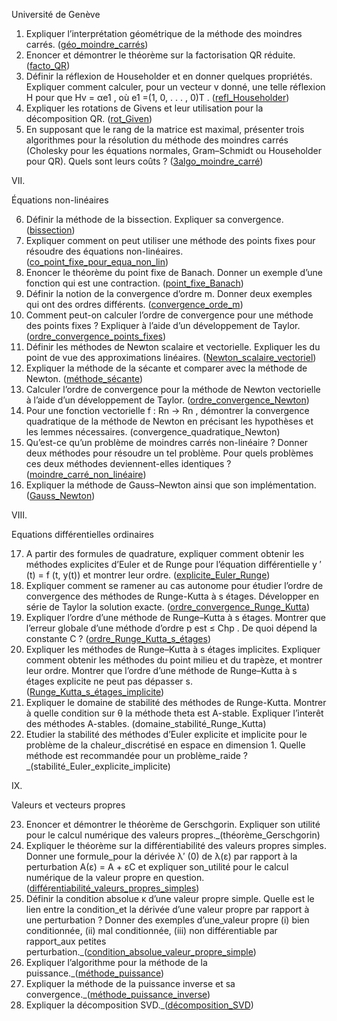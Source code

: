 Université de Genève

1. Expliquer l’interprétation géométrique de la méthode des moindres carrés. ([géo_moindre_carrés](géo_moindre_carrés))
2. Enoncer et démontrer le théorème sur la factorisation QR réduite. ([facto_QR](facto_QR))
3. Définir la réflexion de Householder et en donner quelques propriétés. Expliquer comment calculer, pour un vecteur v donné, une telle réflexion H pour que Hv = αe1 , où e1 =(1, 0, . . . , 0)T . ([refl_Householder](refl_Householder))
4. Expliquer les rotations de Givens et leur utilisation pour la décomposition QR. ([rot_Given](rot_Given))
5. En supposant que le rang de la matrice est maximal, présenter trois algorithmes pour la résolution du méthode des moindres carrés (Cholesky pour les équations normales, Gram–Schmidt ou Householder pour QR). Quels sont leurs coûts ? ([3algo_moindre_carré](3algo_moindre_carré))

VII.

Équations non-linéaires

6. Définir la méthode de la bissection. Expliquer sa convergence. ([bissection](bissection))
7. Expliquer comment on peut utiliser une méthode des points fixes pour résoudre des équations non-linéaires. ([co_point_fixe_pour_equa_non_lin](co_point_fixe_pour_equa_non_lin))
8. Enoncer le théorème du point fixe de Banach. Donner un exemple d’une fonction qui est une contraction. ([point_fixe_Banach](point_fixe_Banach))
9. Définir la notion de la convergence d’ordre m. Donner deux exemples qui ont des ordres différents. ([convergence_orde_m](convergence_orde_m))
10. Comment peut-on calculer l’ordre de convergence pour une méthode des points fixes ? Expliquer à l’aide d’un développement de Taylor. ([ordre_convergence_points_fixes](ordre_convergence_points_fixes))
11. Définir les méthodes de Newton scalaire et vectorielle. Expliquer les du point de vue des approximations linéaires. ([Newton_scalaire_vectoriel](Newton_scalaire_vectoriel))
12. Expliquer la méthode de la sécante et comparer avec la méthode de Newton. ([méthode_sécante](méthode_sécante))
13. Calculer l’ordre de convergence pour la méthode de Newton vectorielle à l’aide d’un développement de Taylor. ([ordre_convergence_Newton](ordre_convergence_Newton))
14. Pour une fonction vectorielle f : Rn → Rn , démontrer la convergence quadratique de la méthode de Newton en précisant les hypothèses et les lemmes nécessaires. (convergence_quadratique_Newton)
15. Qu’est-ce qu’un problème de moindres carrés non-linéaire ? Donner deux méthodes pour résoudre un tel problème. Pour quels problèmes ces deux méthodes deviennent-elles identiques ? ([moindre_carré_non_linéaire](moindre_carré_non_linéaire))
16. Expliquer la méthode de Gauss–Newton ainsi que son implémentation. ([Gauss_Newton](Gauss_Newton))

VIII.

Equations différentielles ordinaires

17. A partir des formules de quadrature, expliquer comment obtenir les méthodes explicites d’Euler et de Runge pour l’équation différentielle y ′ (t) = f (t, y(t)) et montrer leur ordre. ([explicite_Euler_Runge](explicite_Euler_Runge))
18. Expliquer comment se ramener au cas autonome pour étudier l’ordre de convergence des méthodes de Runge-Kutta à s étages. Développer en série de Taylor la solution exacte. ([ordre_convergence_Runge_Kutta](ordre_convergence_Runge_Kutta))
19. Expliquer l’ordre d’une méthode de Runge–Kutta à s étages. Montrer que l’erreur globale d’une méthode d’ordre p est ≤ Chp . De quoi dépend la constante C ? ([ordre_Runge_Kutta_s_étages](ordre_Runge_Kutta_s_étages))
20. Expliquer les méthodes de Runge–Kutta à s étages implicites. Expliquer comment obtenir les méthodes du point milieu et du trapèze, et montrer leur ordre. Montrer que l’ordre d’une méthode de Runge–Kutta à s étages explicite ne peut pas dépasser s. ([Runge_Kutta_s_étages_implicite](Runge_Kutta_s_étages_implicite))
21. Expliquer le domaine de stabilité des méthodes de Runge-Kutta. Montrer à quelle condition sur θ la méthode theta est A-stable. Expliquer l’interêt des méthodes A-stables. (domaine_stabilité_Runge_Kutta)
22. Etudier la stabilité des méthodes d’Euler explicite et implicite pour le problème de la chaleur_discrétisé en espace en dimension 1. Quelle méthode est recommandée pour un problème_raide ?_(stabilité_Euler_explicite_implicite)

IX.

Valeurs et vecteurs propres

23. Enoncer et démontrer le théorème de Gerschgorin. Expliquer son utilité pour le calcul numérique des valeurs propres._(théorème_Gerschgorin)
24. Expliquer le théorème sur la différentiabilité des valeurs propres simples. Donner une formule_pour la dérivée λ′ (0) de λ(ε) par rapport à la perturbation A(ε) = A + εC et expliquer son_utilité pour le calcul numérique de la valeur propre en question.([différentiabilité_valeurs_propres_simples](différentiabilité_valeurs_propres_simples))
25. Définir la condition absolue κ d’une valeur propre simple. Quelle est le lien entre la condition_et la dérivée d’une valeur propre par rapport à une perturbation ? Donner des exemples d’une_valeur propre (i) bien conditionnée, (ii) mal conditionnée, (iii) non différentiable par rapport_aux petites perturbation._([condition_absolue_valeur_propre_simple](condition_absolue_valeur_propre_simple))
26. Expliquer l’algorithme pour la méthode de la puissance._([méthode_puissance](méthode_puissance))
27. Expliquer la méthode de la puissance inverse et sa convergence._([méthode_puissance_inverse](méthode_puissance_inverse))
28. Expliquer la décomposition SVD._([décomposition_SVD](décomposition_SVD))

